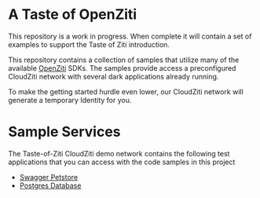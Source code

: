 
# A Taste of OpenZiti

This repository is a work in progress. When complete it will contain a set of examples to support the Taste of Ziti introduction.

This repository contains a collection of samples that utilize many of the available [OpenZiti](https://github.com/openziti) SDKs. The samples provide access 
a preconfigured CloudZiti network with several dark applications already running. 

To make the getting started hurdle even lower, our CloudZiti network will generate a temporary Identity for you.

# Sample Services
The Taste-of-Ziti CloudZiti demo network contains the following test applications that you can access with the code samples in this project
* [Swagger Petstore](https://landing.openziti.io/pet-store/)
* [Postgres Database](https://landing.openziti.io/postgres-database/)
